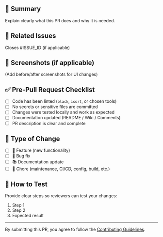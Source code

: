 ## 📝 Summary
Explain clearly what this PR does and why it is needed.

## 🔗 Related Issues
Closes #ISSUE_ID (if applicable)

## 📸 Screenshots (if applicable)
(Add before/after screenshots for UI changes)

## ✅ Pre-Pull Request Checklist
- [ ] Code has been linted (`black`, `isort`, or chosen tools)
- [ ] No secrets or sensitive files are committed
- [ ] Changes were tested locally and work as expected
- [ ] Documentation updated (README / Wiki / Comments)
- [ ] PR description is clear and complete

## 🐛 Type of Change
- [ ] 🚀 Feature (new functionality)
- [ ] 🐞 Bug fix
- [ ] 📚 Documentation update
- [ ] 🔧 Chore (maintenance, CI/CD, config, build, etc.)

## 🧪 How to Test
Provide clear steps so reviewers can test your changes:
1. Step 1
2. Step 2
3. Expected result

---

By submitting this PR, you agree to follow the [Contributing Guidelines](../CONTRIBUTING.md).

